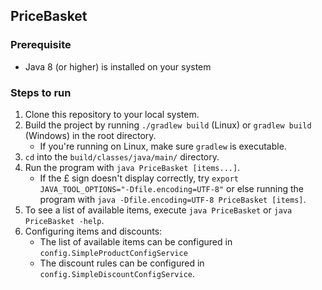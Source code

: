 ## PriceBasket

### Prerequisite
* Java 8 (or higher) is installed on your system

### Steps to run

1. Clone this repository to your local system.
1. Build the project by running `./gradlew build` (Linux) or `gradlew build` (Windows) in the root directory.
    * If you're running on Linux, make sure `gradlew` is executable.
1. `cd` into the `build/classes/java/main/` directory.
1. Run the program with `java PriceBasket [items...]`.
    * If the £ sign doesn't display correctly, try `export JAVA_TOOL_OPTIONS="-Dfile.encoding=UTF-8"` or else running the program with `java -Dfile.encoding=UTF-8 PriceBasket [items]`.
1. To see a list of available items, execute `java PriceBasket` or `java PriceBasket -help`.
1. Configuring items and discounts:
    * The list of available items can be configured in `config.SimpleProductConfigService`
    * The discount rules can be configured in `config.SimpleDiscountConfigService`.

